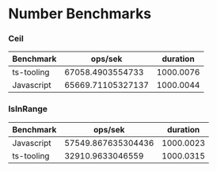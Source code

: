 # Number Benchmarks

### Ceil 

| Benchmark | ops/sek | duration |
|-----------|---------|----------|
| ts-tooling | 67058.4903554733 | 1000.0076 |
| Javascript | 65669.71105327137 | 1000.0044 |
### IsInRange 

| Benchmark | ops/sek | duration |
|-----------|---------|----------|
| Javascript | 57549.867635304436 | 1000.0023 |
| ts-tooling | 32910.9633046559 | 1000.0315 |

